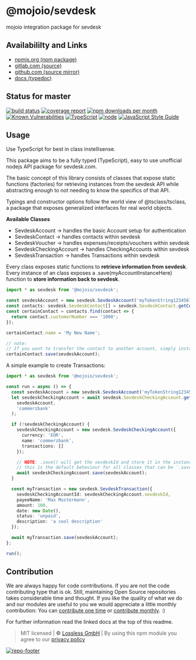 # @mojoio/sevdesk
mojoio integration package for sevdesk

## Availabililty and Links
* [npmjs.org (npm package)](https://www.npmjs.com/package/@mojoio/sevdesk)
* [gitlab.com (source)](https://gitlab.com/mojoio/sevdesk)
* [github.com (source mirror)](https://github.com/mojoio/sevdesk)
* [docs (typedoc)](https://mojoio.gitlab.io/sevdesk/)

## Status for master
[![build status](https://gitlab.com/mojoio/sevdesk/badges/master/build.svg)](https://gitlab.com/mojoio/sevdesk/commits/master)
[![coverage report](https://gitlab.com/mojoio/sevdesk/badges/master/coverage.svg)](https://gitlab.com/mojoio/sevdesk/commits/master)
[![npm downloads per month](https://img.shields.io/npm/dm/@mojoio/sevdesk.svg)](https://www.npmjs.com/package/@mojoio/sevdesk)
[![Known Vulnerabilities](https://snyk.io/test/npm/@mojoio/sevdesk/badge.svg)](https://snyk.io/test/npm/@mojoio/sevdesk)
[![TypeScript](https://img.shields.io/badge/TypeScript->=%203.x-blue.svg)](https://nodejs.org/dist/latest-v10.x/docs/api/)
[![node](https://img.shields.io/badge/node->=%2010.x.x-blue.svg)](https://nodejs.org/dist/latest-v10.x/docs/api/)
[![JavaScript Style Guide](https://img.shields.io/badge/code%20style-prettier-ff69b4.svg)](https://prettier.io/)

## Usage

Use TypeScript for best in class instellisense.

This package aims to be a fully typed (TypeScript), easy to use unofficial nodejs API package for sevdesk.com.

The basic concept of this library consists of classes that expose static functions (factories) for retrieving instances from the sevdesk API while abstracting enough to not needing to know the specifics of that API.

Typings and constructor options follow the world view of @tsclass/tsclass, a package that exposes generalized interfaces for real world objects.

**Available Classes**

- SevdeskAccount -> handles the basic Account setup for authentication
- SevdeskContact -> handles contacts within sevdesk
- SevdeskVoucher -> handles expenses/receipts/vouchers within sevdesk
- SevdeskCheckingAccount -> handles CheckingAccounts within sevdesk
- SevdeskTransaction -> handles Transactions within sevdesk

Every class exposes static functions to **retrieve information from sevdesk**.
Every instance of an class exposes a .save(myAccountInstanceHere) function to **store information back to sevdesk**.

```typescript
import * as sevdesk from '@mojoio/sevdesk';

const sevdeskAccount = new sevdesk.SevdeskAccount('myTokenString1234567890');
const contacts: sevdesk.SevdeskContact[] = sevdesk.SevdeskContact.getContacts(sevdeskAccount);
const certainContact = contacts.find(contact => {
  return contact.customerNumber === '1000';
});

certainContact.name = 'My New Name';

// note:
// If you want to transfer the contact to another account, simply instantiate a second account :)
certainContact.save(sevdeskAccount);
```

A simple example to create Transactions:

```typescript
import * as sevdesk from '@mojoio/sevdesk';

const run = async () => {
  const sevdeskAccount = new sevdesk.SevdeskAccount('myTokenString1234567890');
  let sevdeskCheckingAccount = await sevdesk.SevdeskCheckingAccount.getCheckingAccountByName(
    sevdeskAccount,
    'commerzbank'
  );

  if (!sevdeskCheckingAccount) {
    sevdeskCheckingAccount = new sevdesk.SevdeskCheckingAccount({
      currency: 'EUR',
      name: 'commerzbank',
      transactions: []
    });

    // NOTE: .save() will get the sevdeskId and store it in the instance at .sevdeskId !
    // this is the default behaviour for all classes that can be `.save()`ed to sevdesk !
    await sevdeskCheckingAccount.save(sevdeskAccount);
  }

  const myTransaction = new sevdesk.SevdeskTransaction({
    sevdeskCheckingAccountId: sevdeskCheckingAccount.sevdeskId,
    payeeName: 'Max Mustermann',
    amount: 100,
    date: new Date(),
    status: 'unpaid',
    description: 'a cool description'
  });

  await myTransaction.save(sevdeskAccount);
};

run();
```


## Contribution

We are always happy for code contributions. If you are not the code contributing type that is ok. Still, maintaining Open Source repositories takes considerable time and thought. If you like the quality of what we do and our modules are useful to you we would appreciate a little monthly contribution: You can [contribute one time](https://lossless.link/contribute-onetime) or [contribute monthly](https://lossless.link/contribute). :)

For further information read the linked docs at the top of this readme.

> MIT licensed | **&copy;** [Lossless GmbH](https://lossless.gmbh)
| By using this npm module you agree to our [privacy policy](https://lossless.gmbH/privacy)

[![repo-footer](https://lossless.gitlab.io/publicrelations/repofooter.svg)](https://maintainedby.lossless.com)
